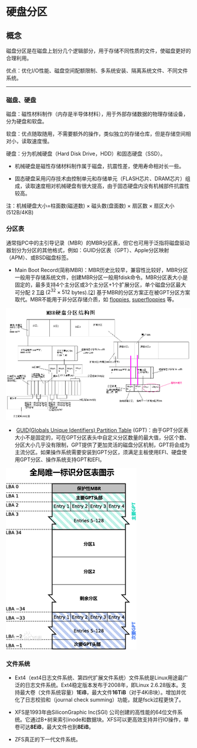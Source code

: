 # 硬盘分区

## 概念

磁盘分区是在磁盘上划分几个逻辑部分，用于存储不同性质的文件，使磁盘更好的合理利用。

优点：优化I/O性能、磁盘空间配额限制、多系统安装、隔离系统文件、不同文件系统。

---

### 磁盘、硬盘

磁盘：磁性材料制作（内存是半导体材料），用于外部存储数据的物理存储设备，分为硬盘和软盘。

软盘：优点随取随用，不需要额外的操作，类似独立的存储仓库，但是存储空间相对小，读取速度慢。

硬盘：分为机械硬盘（Hard Disk Drive，HDD）和固态硬盘（SSD）。

- 机械硬盘是磁性存储材料制作属于磁盘，抗震性差，使用寿命相对长一些。

- 固态硬盘采用闪存技术由控制单元和存储单元（FLASH芯片、DRAM芯片）组成，读取速度相对机械硬盘有很大提高，由于固态硬盘内没有机械部件抗震性较高。

注：机械硬盘大小=柱面数(磁道数) × 磁头数(盘面数) × 扇区数 × 扇区大小(512B/4KB)

### 分区表

通常指PC中的主引导记录（MBR）的MBR分区表，但它也可用于泛指将磁盘驱动器划分为分区的其他格式，例如：GUID分区表（GPT）、Apple分区映射（APM）、或BSD磁盘标签。

- Main Boot Record(简称MBR)：MBR历史比较早，兼容性比较好，MBR分区一般用于存储系统文件，创建MBR分区一般用fdisk命令。MBR分区表大小是固定的，最多支持4个主分区或3个主分区+1个扩展分区，单个磁盘分区最大可分配 2 [TiB](https://en.wikipedia.org/wiki/Tebibyte "Tebibyte") ($2^{32}\times512$ bytes).[[2]](https://en.wikipedia.org/wiki/Master_boot_record#cite_note-Microsoft_2013_2581408-2) 基于MBR的分区方案正在被GPT分区方案取代。MBR不能用于非分区存储介质，如 [floppies](https://en.wikipedia.org/wiki/Floppy "Floppy"), [superfloppies](https://en.wikipedia.org/wiki/Superfloppy "Superfloppy") 等。

<img src="../../imgs/linux/ThHu59AAB7Kkqk6SQ972.png" title="" alt="" data-align="center">

-  [GUID(Globals Unique Identifiers) Partition Table](https://en.wikipedia.org/wiki/GUID_Partition_Table "GUID Partition Table") (GPT)：由于GPT分区表大小不是固定的，可在GPT分区表头中自定义分区数量的最大值，分区个数、分区大小几乎没有限制，GPT提供了更加灵活的磁盘分区机制，GPT将会成为主流分区。如果操作系统需要安装到GPT分区，须满足主板使用EFI、硬盘使用GPT分区、操作系统支持GPT和EFI。

<img src="../../imgs/linux/wKioL1eSgLvRA902.png" title="" alt="" data-align="center">

### 文件系统

- Ext4（ext4日志文件系统、第四代扩展文件系统）文件系统是Linux用途最广泛的日志文件系统。Ext4稳定版本发布于2008年，即Linux 2.6.28版本。支持最大卷（文件系统容量）**1EiB**，最大文件**16TiB**（对于4KiB块）。增加并优化了日志校验和（journal check summing）功能，就是fsck过程更快了。

- XFS是1993年由SiliconGraphic Inc(SGI) 公司创建的高性能的64位文件系统。它通过B+树来索引inode和数据块。XFS可以更高效支持并行IO操作，单卷可达**8EiB**，最大文件也到**8EiB**。

- ZFS真正的下一代文件系统。

